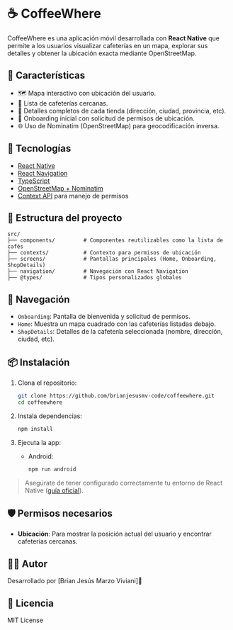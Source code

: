 # ☕ CoffeeWhere

CoffeeWhere es una aplicación móvil desarrollada con **React Native** que permite a los usuarios visualizar cafeterías en un mapa, explorar sus detalles y obtener la ubicación exacta mediante OpenStreetMap.

## 🚀 Características

- 🗺️ Mapa interactivo con ubicación del usuario.
- 📍 Lista de cafeterías cercanas.
- 📄 Detalles completos de cada tienda (dirección, ciudad, provincia, etc).
- 🎯 Onboarding inicial con solicitud de permisos de ubicación.
- 🌐 Uso de Nominatim (OpenStreetMap) para geocodificación inversa.

## 🧱 Tecnologías

- [React Native](https://reactnative.dev/)
- [React Navigation](https://reactnavigation.org/)
- [TypeScript](https://www.typescriptlang.org/)
- [OpenStreetMap + Nominatim](https://nominatim.openstreetmap.org/)
- [Context API](https://reactjs.org/docs/context.html) para manejo de permisos

## 📂 Estructura del proyecto

```
src/
├── components/         # Componentes reutilizables como la lista de cafés
├── contexts/           # Contexto para permisos de ubicación
├── screens/            # Pantallas principales (Home, Onboarding, ShopDetails)
├── navigation/         # Navegación con React Navigation
├── @types/             # Tipos personalizados globales
```

## 🧭 Navegación

- `Onboarding`: Pantalla de bienvenida y solicitud de permisos.
- `Home`: Muestra un mapa cuadrado con las cafeterías listadas debajo.
- `ShopDetails`: Detalles de la cafetería seleccionada (nombre, dirección, ciudad, etc).

## 📦 Instalación

1. Clona el repositorio:

   ```bash
   git clone https://github.com/brianjesusmv-code/coffeewhere.git
   cd coffeewhere
   ```

2. Instala dependencias:

   ```bash
   npm install
   ```

3. Ejecuta la app:

   - Android:
     ```bash
     npm run android
     ```

> Asegúrate de tener configurado correctamente tu entorno de React Native ([guía oficial](https://reactnative.dev/docs/environment-setup)).

## 🛡️ Permisos necesarios

- **Ubicación**: Para mostrar la posición actual del usuario y encontrar cafeterías cercanas.

## 🧑‍💻 Autor

Desarrollado por [Brian Jesús Marzo Viviani]🧉

## 📄 Licencia

MIT License

